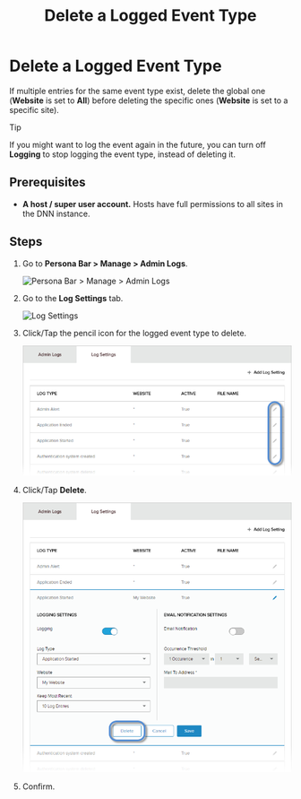 ﻿---
uid: delete-logged-event-type
topic: delete-logged-event-type
locale: en
title: Delete a Logged Event Type
dnneditions: DNN Platform,Evoq Content,Evoq Engage
dnnversion: 09.02.00
parent-topic: administrators-sitelogs-overview
related-topics: view-site-logs,view-entry-details,clear-log,delete-entries,share-entries,add-event-type,edit-logged-event-type,toggle-logging-for-event-type,configure-notices
---

# Delete a Logged Event Type

If multiple entries for the same event type exist, delete the global one (**Website** is set to **All**) before deleting the specific ones (**Website** is set to a specific site).

> [!TIP]
> If you might want to log the event again in the future, you can turn off **Logging** to stop logging the event type, instead of deleting it.

## Prerequisites

*   **A host / super user account.** Hosts have full permissions to all sites in the DNN instance.

## Steps

1.  Go to **Persona Bar \> Manage \> Admin Logs**.
    
    ![Persona Bar > Manage > Admin Logs](/images/scr-pbar-host-Manage-E91.png)
    
2.  Go to the **Log Settings** tab.
    
    ![Log Settings](/images/scr-pbtabs-host-Manage-AdminLogs-LogSettings-E90.png)
    
3.  Click/Tap the pencil icon for the logged event type to delete.
    
      
    
    ![](/images/scr-AdminLogs-logsettingslist-edit-icon-event-type-E90.png)
    
      
    
4.  Click/Tap **Delete**.
    
      
    
    ![](/images/scr-AdminLogs-logsettings-editevent-delete-button-E90.png)
    
      
    
5.  Confirm.
